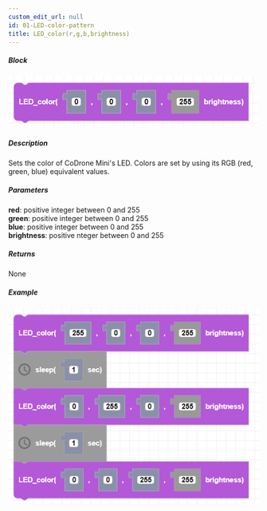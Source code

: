 ```yaml
---
custom_edit_url: null
id: 01-LED-color-pattern
title: LED_color(r,g,b,brightness)
---
```


##### Block

![LED color image](LEDcolor.png)

##### Description

Sets the color of CoDrone Mini's LED. Colors are set by using its RGB (red, green, blue) equivalent values.

##### Parameters
**red**: positive integer between 0 and 255 <br /> 
**green**: positive integer between 0 and 255 <br /> 
**blue**: positive integer between 0 and 255 <br /> 
**brightness**: positive nteger between 0 and 255 <br /> 

##### Returns

None

##### Example

![LED color example](LEDcolor_example.png)

